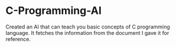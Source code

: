 # C-Programming-AI
Created an AI that can teach you basic concepts of C programming language. It fetches the information from the document I gave it for reference. 

